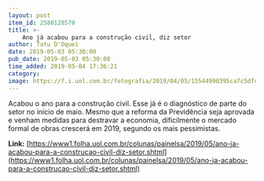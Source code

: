 ```yaml
---
layout: post
item_id: 2580128570
title: >-
    Ano já acabou para a construção civil, diz setor
author: Tatu D'Oquei
date: 2019-05-03 05:30:00
pub_date: 2019-05-03 05:30:00
time_added: 2019-05-04 17:36:21
category: 
image: https://f.i.uol.com.br/fotografia/2019/04/05/15544990395ca7c5dfca56c_1554499039_3x2_rt.jpg
---
```


Acabou o ano para a construção civil. Esse já é o diagnóstico de parte do setor no início de maio. Mesmo que a reforma da Previdência seja aprovada e venham medidas para destravar a economia, dificilmente o mercado formal de obras crescerá em 2019, segundo os mais pessimistas.

**Link:** [https://www1.folha.uol.com.br/colunas/painelsa/2019/05/ano-ja-acabou-para-a-construcao-civil-diz-setor.shtml](https://www1.folha.uol.com.br/colunas/painelsa/2019/05/ano-ja-acabou-para-a-construcao-civil-diz-setor.shtml)

